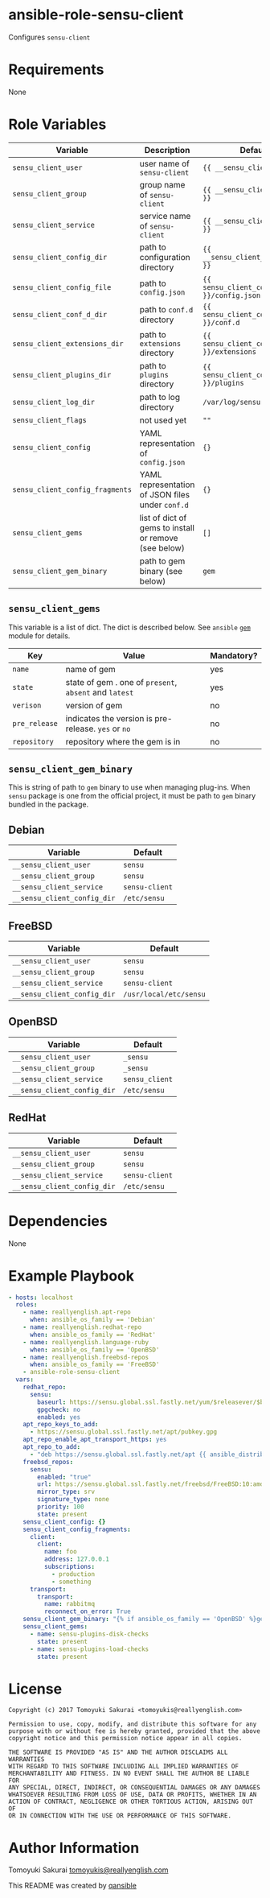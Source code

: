 # ansible-role-sensu-client

Configures `sensu-client`

# Requirements

None

# Role Variables

| Variable | Description | Default |
|----------|-------------|---------|
| `sensu_client_user` | user name of `sensu-client` | `{{ __sensu_client_user }}` |
| `sensu_client_group` | group name of `sensu-client`  | `{{ __sensu_client_group }}` |
| `sensu_client_service` | service name of `sensu-client` | `{{ __sensu_client_service }}` |
| `sensu_client_config_dir` | path to configuration directory | `{{ __sensu_client_config_dir }}` |
| `sensu_client_config_file` | path to `config.json` | `{{ sensu_client_config_dir }}/config.json` |
| `sensu_client_conf_d_dir` | path to `conf.d` directory | `{{ sensu_client_config_dir }}/conf.d` |
| `sensu_client_extensions_dir` | path to `extensions` directory | `{{ sensu_client_config_dir }}/extensions` |
| `sensu_client_plugins_dir` | path to `plugins` directory | `{{ sensu_client_config_dir }}/plugins` |
| `sensu_client_log_dir` | path to log directory | `/var/log/sensu` |
| `sensu_client_flags` | not used yet | `""` |
| `sensu_client_config` | YAML representation of `config.json` | `{}` |
| `sensu_client_config_fragments` | YAML representation of JSON files under `conf.d` | `{}` |
| `sensu_client_gems` | list of dict of gems to install or remove (see below) | `[]` |
| `sensu_client_gem_binary` | path to gem binary (see below) | `gem` |

## `sensu_client_gems`

This variable is a list of dict. The dict is described below. See `ansible`
[`gem`](http://docs.ansible.com/ansible/gem_module.html) module for details.

| Key | Value | Mandatory? |
|-----|-------|------------|
| `name` | name of gem | yes |
| `state` | state of gem . one of `present`, `absent` and `latest` | yes |
| `verison` | version of gem  | no |
| `pre_release` | indicates the version is pre-release. `yes` or `no` | no |
| `repository` | repository where the gem is in | no |

## `sensu_client_gem_binary`

This is string of path to `gem` binary to use when managing plug-ins. When
`sensu` package is one from the official project, it must be path to `gem`
binary bundled in the package.

## Debian

| Variable | Default |
|----------|---------|
| `__sensu_client_user` | `sensu` |
| `__sensu_client_group` | `sensu` |
| `__sensu_client_service` | `sensu-client` |
| `__sensu_client_config_dir` | `/etc/sensu` |

## FreeBSD

| Variable | Default |
|----------|---------|
| `__sensu_client_user` | `sensu` |
| `__sensu_client_group` | `sensu` |
| `__sensu_client_service` | `sensu-client` |
| `__sensu_client_config_dir` | `/usr/local/etc/sensu` |

## OpenBSD

| Variable | Default |
|----------|---------|
| `__sensu_client_user` | `_sensu` |
| `__sensu_client_group` | `_sensu` |
| `__sensu_client_service` | `sensu_client` |
| `__sensu_client_config_dir` | `/etc/sensu` |

## RedHat

| Variable | Default |
|----------|---------|
| `__sensu_client_user` | `sensu` |
| `__sensu_client_group` | `sensu` |
| `__sensu_client_service` | `sensu-client` |
| `__sensu_client_config_dir` | `/etc/sensu` |

# Dependencies

None

# Example Playbook

```yaml
- hosts: localhost
  roles:
    - name: reallyenglish.apt-repo
      when: ansible_os_family == 'Debian'
    - name: reallyenglish.redhat-repo
      when: ansible_os_family == 'RedHat'
    - name: reallyenglish.language-ruby
      when: ansible_os_family == 'OpenBSD'
    - name: reallyenglish.freebsd-repos
      when: ansible_os_family == 'FreeBSD'
    - ansible-role-sensu-client
  vars:
    redhat_repo:
      sensu:
        baseurl: https://sensu.global.ssl.fastly.net/yum/$releasever/$basearch
        gpgcheck: no
        enabled: yes
    apt_repo_keys_to_add:
      - https://sensu.global.ssl.fastly.net/apt/pubkey.gpg
    apt_repo_enable_apt_transport_https: yes
    apt_repo_to_add:
      - "deb https://sensu.global.ssl.fastly.net/apt {{ ansible_distribution_release }} main"
    freebsd_repos:
      sensu:
        enabled: "true"
        url: https://sensu.global.ssl.fastly.net/freebsd/FreeBSD:10:amd64/
        mirror_type: srv
        signature_type: none
        priority: 100
        state: present
    sensu_client_config: {}
    sensu_client_config_fragments:
      client:
        client:
          name: foo
          address: 127.0.0.1
          subscriptions:
            - production
            - something
      transport:
        transport:
          name: rabbitmq
          reconnect_on_error: True
    sensu_client_gem_binary: "{% if ansible_os_family == 'OpenBSD' %}gem{% else %}/opt/sensu/embedded/bin/gem{% endif %}"
    sensu_client_gems:
      - name: sensu-plugins-disk-checks
        state: present
      - name: sensu-plugins-load-checks
        state: present
```

# License

```
Copyright (c) 2017 Tomoyuki Sakurai <tomoyukis@reallyenglish.com>

Permission to use, copy, modify, and distribute this software for any
purpose with or without fee is hereby granted, provided that the above
copyright notice and this permission notice appear in all copies.

THE SOFTWARE IS PROVIDED "AS IS" AND THE AUTHOR DISCLAIMS ALL WARRANTIES
WITH REGARD TO THIS SOFTWARE INCLUDING ALL IMPLIED WARRANTIES OF
MERCHANTABILITY AND FITNESS. IN NO EVENT SHALL THE AUTHOR BE LIABLE FOR
ANY SPECIAL, DIRECT, INDIRECT, OR CONSEQUENTIAL DAMAGES OR ANY DAMAGES
WHATSOEVER RESULTING FROM LOSS OF USE, DATA OR PROFITS, WHETHER IN AN
ACTION OF CONTRACT, NEGLIGENCE OR OTHER TORTIOUS ACTION, ARISING OUT OF
OR IN CONNECTION WITH THE USE OR PERFORMANCE OF THIS SOFTWARE.
```

# Author Information

Tomoyuki Sakurai <tomoyukis@reallyenglish.com>

This README was created by [qansible](https://github.com/trombik/qansible)
